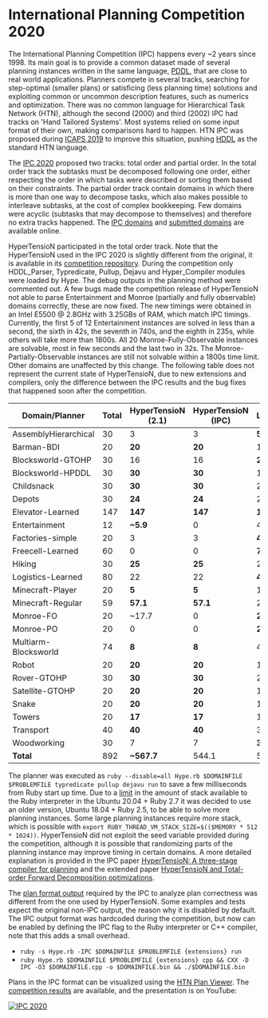# International Planning Competition 2020
The International Planning Competition (IPC) happens every ~2 years since 1998.
Its main goal is to provide a common dataset made of several planning instances written in the same language, [PDDL](https://en.wikipedia.org/wiki/Planning_Domain_Definition_Language), that are close to real world applications.
Planners compete in several tracks, searching for step-optimal (smaller plans) or satisficing (less planning time) solutions and exploiting common or uncommon description features, such as numerics and optimization.
There was no common language for Hierarchical Task Network (HTN), although the second (2000) and third (2002) IPC had tracks on 'Hand Tailored Systems'.
Most systems relied on some input format of their own, making comparisons hard to happen.
HTN IPC was proposed during [ICAPS 2019](https://www.uni-ulm.de/fileadmin/website_uni_ulm/iui.inst.090/Publikationen/2019/Behnke2019HTNIPC.pdf) to improve this situation, pushing [HDDL](https://gki.informatik.uni-freiburg.de/papers/hoeller-etal-aaai20.pdf) as the standard HTN language.

The [IPC 2020](https://gki.informatik.uni-freiburg.de/competition/) proposed two tracks: total order and partial order.
In the total order track the subtasks must be decomposed following one order, either respecting the order in which tasks were described or sorting them based on their constraints.
The partial order track contain domains in which there is more than one way to decompose tasks, which also makes possible to interleave subtasks, at the cost of complex bookkeeping.
Few domains were acyclic (subtasks that may decompose to themselves) and therefore no extra tracks happened.
The [IPC domains](../../../../../panda-planner-dev/ipc2020-domains) and [submitted domains](../../../../../panda-planner-dev/domains) are available online.

HyperTensioN participated in the total order track.
Note that the HyperTensioN used in the IPC 2020 is slightly different from the original, it is available in its [competition repository](https://gitlab.anu.edu.au/u1092535/ipc2020-competitor-4).
During the competition only HDDL_Parser, Typredicate, Pullup, Dejavu and Hyper_Compiler modules were loaded by Hype.
The debug outputs in the planning method were commented out.
A few bugs made the competition release of HyperTensioN not able to parse Entertainment and Monroe (partially and fully observable) domains correctly, these are now fixed.
The new timings were obtained in an Intel E5500 @ 2.8GHz with 3.25GBs of RAM, which match IPC timings.
Currently, the first 5 of 12 Entertainment instances are solved in less than a second, the sixth in 42s, the seventh in 740s, and the eighth in 235s, while others will take more than 1800s.
All 20 Monroe-Fully-Observable instances are solvable, most in few seconds and the last two in 32s.
The Monroe-Partially-Observable instances are still not solvable within a 1800s time limit.
Other domains are unaffected by this change.
The following table does not represent the current state of HyperTensioN, due to new extensions and compilers, only the difference between the IPC results and the bug fixes that happened soon after the competition.

Domain/Planner | Total | HyperTensioN (2.1) | HyperTensioN (IPC) | Lilotane | PDDL4J-TO | PDDL4J-PO | HPDL | pyHiPOP
--- | --- | --- | --- | --- | --- | --- | --- | ---
AssemblyHierarchical | 30 | 3 | 3 | **5** | 2 | 1 | 0 | 0.5
Barman-BDI | 20 | **20** | **20** | 16 | 11 | 5.5 | 10 | 0
Blocksworld-GTOHP | 30 | 16 | 16 | **22.1** | 16 | 8.5 | 6.6 | 0.5
Blocksworld-HPDDL | 30 | **30** | **30** | 1 | 0 | 0 | 0 | 0
Childsnack | 30 | **30** | **30** | 29 | 20.9 | 10.5 | 11 | 0
Depots | 30 | **24** | **24** | 23.4 | 23 | 11.4 | 11 | 0
Elevator-Learned | 147 | **147** | **147** | **147** | 2 | 1 | 5.5 | 1
Entertainment | 12 | **~5.9** | 0 | 4.6 | 4.6 | 1.5 | 0 | 0.5
Factories-simple | 20 | 3 | 3 | **4** | 0 | 0 | 0 | 0.5
Freecell-Learned | 60 | 0 | 0 | **7.7** | 0 | 0 | 0 | 0
Hiking | 30 | **25** | **25** | 21.3 | 17 | 7.3 | 0 | 0
Logistics-Learned | 80 | 22 | 22 | **43.2** | 0 | 0 | 0 | 0
Minecraft-Player | 20 | **5** | **5** | 1 | 1 | 0.5 | 1.5 | 0
Minecraft-Regular | 59 | **57.1** | **57.1** | 29.2 | 23 | 11.5 | 17.5 | 0
Monroe-FO | 20 | ~17.7 | 0 | **20** | **20** | 9.9 | 3.2 | 0
Monroe-PO | 20 | 0 | 0 | **20** | 1 | 0.5 | 0 | 0
Multiarm-Blocksworld | 74 | **8** | **8** | 4 | 0 | 0 | 0.5 | 0
Robot | 20 | **20** | **20** | 11 | 6 | 3 | 0 | 0.5
Rover-GTOHP | 30 | **30** | **30** | 21.3 | 27.5 | 12.8 | 15 | 3
Satellite-GTOHP | 20 | **20** | **20** | 15 | **20** | 5 | 0 | 3.5
Snake | 20 | **20** | **20** | 17.1 | **20** | 10 | 3.5 | 1
Towers | 20 | **17** | **17** | 10 | 16 | 7.5 | 5.5 | 1
Transport | 40 | **40** | **40** | 35 | 33.2 | 16.5 | 0.5 | 8.6
Woodworking | 30 | 7 | 7 | **30** | 6 | 3 | 1.5 | 2
**Total** | 892 | **~567.7** | 544.1 | 537.9 | 270.2 | 126.9 | 92.8 | 22.5

The planner was executed as ``ruby --disable=all Hype.rb $DOMAINFILE $PROBLEMFILE typredicate pullup dejavu run`` to save a few milliseconds from Ruby start up time.
Due to a [limit](https://bugs.ruby-lang.org/issues/16616) in the amount of stack available to the Ruby interpreter in the Ubuntu 20.04 + Ruby 2.7 it was decided to use an older version, Ubuntu 18.04 + Ruby 2.5, to be able to solve more planning instances.
Some large planning instances require more stack, which is possible with ``export RUBY_THREAD_VM_STACK_SIZE=$(($MEMORY * 512 * 1024))``.
HyperTensioN did not exploit the seed variable provided during the competition, although it is possible that randomizing parts of the planning instance may improve timing in certain domains.
A more detailed explanation is provided in the IPC paper [HyperTensioN: A three-stage compiler for planning](https://gki.informatik.uni-freiburg.de/competition/proceedings.pdf#page=14) and the extended paper [HyperTensioN and Total-order Forward Decomposition optimizations](https://arxiv.org/pdf/2207.00345.pdf).

The [plan format output](https://ipc2020.hierarchical-task.net/data/format.pdf) required by the IPC to analyze plan correctness was different from the one used by HyperTensioN.
Some examples and tests expect the original non-IPC output, the reason why it is disabled by default.
The IPC output format was hardcoded during the competition, but now can be enabled by defining the IPC flag to the Ruby interpreter or C++ compiler, note that this adds a small overhead.
- ``ruby -s Hype.rb -IPC $DOMAINFILE $PROBLEMFILE {extensions} run``
- ``ruby Hype.rb $DOMAINFILE $PROBLEMFILE {extensions} cpp && CXX -D IPC -O3 $DOMAINFILE.cpp -o $DOMAINFILE.bin && ./$DOMAINFILE.bin``

Plans in the IPC format can be visualized using the [HTN Plan Viewer](https://maumagnaguagno.github.io/HTN_Plan_Viewer/).
The [competition results](https://ipc2020.hierarchical-task.net/data/results-fixed.pdf) are available, and the presentation is on YouTube:

[![IPC 2020](https://img.youtube.com/vi/SSaw5YmxpaA/0.jpg)](https://www.youtube.com/watch?v=SSaw5YmxpaA "International Planning Competition (IPC) 2020 on Hierarchical Task Network (HTN) Planning: Results")